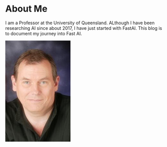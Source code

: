 # About Me

I am a Professor at the University of Queensland.  ALthough I have been researching AI since about 2017, I have just started with FastAI.  This blog is to document my journey into Fast AI. 

![Image of Brian Lovell](images/Lovell_portrait_small.jpg)

